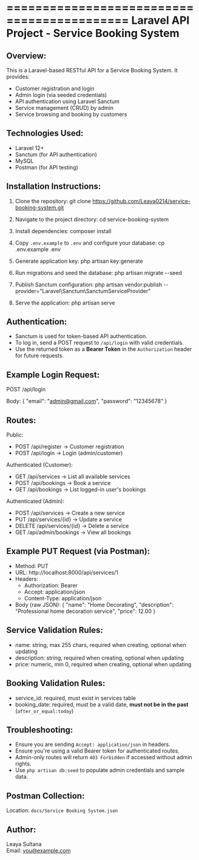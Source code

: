 ===========================================
Laravel API Project - Service Booking System
===========================================

Overview:
---------
This is a Laravel-based RESTful API for a Service Booking System. It provides:

- Customer registration and login
- Admin login (via seeded credentials)
- API authentication using Laravel Sanctum
- Service management (CRUD) by admin
- Service browsing and booking by customers

Technologies Used:
------------------
- Laravel 12+
- Sanctum (for API authentication)
- MySQL
- Postman (for API testing)

Installation Instructions:
--------------------------
1. Clone the repository:
   git clone https://github.com/Leaya0214/service-booking-system.git

2. Navigate to the project directory:
   cd service-booking-system

3. Install dependencies:
   composer install

4. Copy `.env.example` to `.env` and configure your database:
   cp .env.example .env

5. Generate application key:
   php artisan key:generate

6. Run migrations and seed the database:
   php artisan migrate --seed

7. Publish Sanctum configuration:
   php artisan vendor:publish --provider="Laravel\Sanctum\SanctumServiceProvider"

8. Serve the application:
   php artisan serve

Authentication:
---------------
- Sanctum is used for token-based API authentication.
- To log in, send a POST request to `/api/login` with valid credentials.
- Use the returned token as a **Bearer Token** in the `Authorization` header for future requests.

Example Login Request:
----------------------
POST /api/login

Body:
{
    "email": "admin@gmail.com",
    "password": "12345678"
}

Routes:
-------
Public:
- POST   /api/register             → Customer registration
- POST   /api/login                → Login (admin/customer)

Authenticated (Customer):
- GET    /api/services             → List all available services
- POST   /api/bookings             → Book a service
- GET    /api/bookings             → List logged-in user's bookings

Authenticated (Admin):
- POST   /api/services             → Create a new service
- PUT    /api/services/{id}        → Update a service
- DELETE /api/services/{id}        → Delete a service
- GET    /api/admin/bookings       → View all bookings

Example PUT Request (via Postman):
----------------------------------
- Method: PUT
- URL: http://localhost:8000/api/services/1
- Headers:
    - Authorization: Bearer <token>
    - Accept: application/json
    - Content-Type: application/json
- Body (raw JSON):
{
    "name": "Home Decorating",
    "description": "Professional home decoration service",
    "price": 12.00
}

Service Validation Rules:
-------------------------
- name: string, max 255 chars, required when creating, optional when updating
- description: string, required when creating, optional when updating
- price: numeric, min 0, required when creating, optional when updating

Booking Validation Rules:
-------------------------
- service_id: required, must exist in services table
- booking_date: required, must be a valid date, **must not be in the past** (`after_or_equal:today`)

Troubleshooting:
----------------
- Ensure you are sending `Accept: application/json` in headers.
- Ensure you're using a valid Bearer token for authenticated routes.
- Admin-only routes will return `403 Forbidden` if accessed without admin rights.
- Use `php artisan db:seed` to populate admin credentials and sample data.

Postman Collection:
-------------------
Location: `docs/Service Booking System.json`

Author:
-------
Leaya Sultana  
Email: you@example.com


